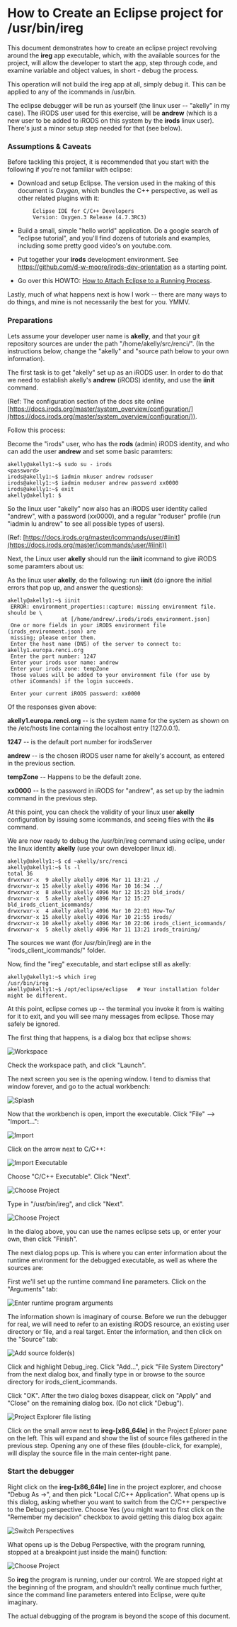 # How to Create an Eclipse project for /usr/bin/ireg

This document demonstrates how to create an eclipse project revolving around the **ireg** app executable, which, with the available sources for the project, will allow the developer to start the app, step through code, and examine variable and object values, in short - debug the process.

This operation will not build the ireg app at all, simply debug it.  This can be applied to any of the icommands in /usr/bin.

The eclipse debugger will be run as yourself (the linux user -- "akelly" in my case).  The iRODS user used for this exercise, will be **andrew** (which is a new user to be added to iRODS on this system by the **irods** linux user). There's just a minor setup step needed for that (see below).


### Assumptions & Caveats ###

Before tackling this project, it is recommended that you start with the following if you're not familiar with eclipse:
* Download and setup Eclipse. The version used in the making of this document is *Oxygen*, which bundles the C++ perspective, as well as other related plugins with it:

~~~
		Eclipse IDE for C/C++ Developers
		Version: Oxygen.3 Release (4.7.3RC3)
~~~

* Build a small, simple "hello world" application.  Do a google search of "eclipse tutorial", and you'll find dozens of tutorials and examples, including some pretty good video's on youtube.com.


* Put together your **irods** development environment. See https://github.com/d-w-moore/irods-dev-orientation as a starting point. 

* Go over this HOWTO: [How to Attach Eclipse to a Running Process](https://github.com/andrew-irods/How-To/blob/master/Eclipse-attach-to-running-process.md). 

Lastly, much of what happens next is how I work -- there are many ways to do things, and mine is not necessarily the best for you.  YMMV. 

### Preparations 

Lets assume your developer user name is **akelly**, and that your git repository sources are under the path "/home/akelly/src/renci/".  (In the instructions below, change the "akelly" and "source path below to your own information).

The first task is to get "akelly" set up as an iRODS user. In order to do that we need to establish akelly's **andrew** (iRODS) identity, and use the **iinit** command. 

(Ref: The configuration section of the docs site online [https://docs.irods.org/master/system_overview/configuration/](https://docs.irods.org/master/system_overview/configuration/)).

Follow this process:
 
Become the "irods" user, who has the **rods** (admin) iRODS identity, and who can add the user **andrew** and set some basic paramters:

~~~
akelly@akelly1:~$ sudo su - irods
<password>
irods@akelly1:~$ iadmin mkuser andrew rodsuser
irods@akelly1:~$ iadmin moduser andrew password xx0000
irods@akelly1:~$ exit
akelly@akelly1: $
~~~

So the linux user "akelly" now also has an iRODS user identity called "andrew", with a password (xx0000), and a regular "roduser" profile (run "iadmin lu andrew" to see all possible types of users).

(Ref: [https://docs.irods.org/master/icommands/user/#iinit](https://docs.irods.org/master/icommands/user/#iinit))

Next, the Linux user **akelly** should run the **iinit** icommand to give iRODS some paramters about us:

As the linux user **akelly**, do the following: run **iinit** (do ignore the initial errors that pop up, and answer the questions):

~~~
akelly@akelly1:~$ iinit
 ERROR: environment_properties::capture: missing environment file. should be \
                 at [/home/andrew/.irods/irods_environment.json]
 One or more fields in your iRODS environment file (irods_environment.json) are
 missing; please enter them.
 Enter the host name (DNS) of the server to connect to: akelly1.europa.renci.org
 Enter the port number: 1247
 Enter your irods user name: andrew
 Enter your irods zone: tempZone
 Those values will be added to your environment file (for use by
 other iCommands) if the login succeeds.

 Enter your current iRODS password: xx0000 
 ~~~

Of the responses given above:

**akelly1.europa.renci.org** -- is the system name for the system as shown on the /etc/hosts line containing the localhost entry (127.0.0.1).

**1247** -- is the default port number for irodsServer
	
**andrew** -- is the chosen iRODS user name for akelly's account, as entered in the previous section.
	
**tempZone** -- Happens to be the default zone.
	
**xx0000** -- Is the password in iRODS for "andrew", as set up by the iadmin command in the previous step.

At this point, you can check the validity of your linux user **akelly**  configuration by issuing some icommands, and seeing files with the **ils** command.

We are now ready to debug the /usr/bin/ireg command using eclipe, under the linux identity **akelly** (use your own developer linux id).
 

~~~
akelly@akelly1:~$ cd ~akelly/src/renci
akelly@akelly1:~$ ls -l
total 36
drwxrwxr-x  9 akelly akelly 4096 Mar 11 13:21 ./
drwxrwxr-x 15 akelly akelly 4096 Mar 10 16:34 ../
drwxrwxr-x  8 akelly akelly 4096 Mar 12 15:23 bld_irods/
drwxrwxr-x  5 akelly akelly 4096 Mar 12 15:27 bld_irods_client_icommands/
drwxrwxr-x  4 akelly akelly 4096 Mar 10 22:01 How-To/
drwxrwxr-x 15 akelly akelly 4096 Mar 10 21:55 irods/
drwxrwxr-x 10 akelly akelly 4096 Mar 10 22:06 irods_client_icommands/
drwxrwxr-x  5 akelly akelly 4096 Mar 11 13:21 irods_training/
~~~

The sources we want (for /usr/bin/ireg) are in the "irods\_client\_icommands/" folder.  

Now, find the "ireg" executable, and start eclipse still as akelly:

~~~
akelly@akelly1:~$ which ireg
/usr/bin/ireg
akelly@akelly1:~$ /opt/eclipse/eclipse   # Your installation folder might be different.

~~~

At this point, eclipse comes up -- the terminal you invoke it from is waiting for it to exit, and you will see many messages from eclipse.  Those may safely be ignored.

The first thing that happens, is a dialog box that eclipse shows:

![Workspace](images/debug-icmds-image1.png "Choose a workspace for the irods user") 

Check the workspace path, and click "Launch".

The next screen you see is the opening window.  I tend to dismiss that window forever, and go to the actual workbench:

![Splash](images/debug-icmds-image1-1.png "Move on to the worksbench") 

Now that the workbench is open, import the executable.  Click "File" --> "Import...":

![Import](images/debug-icmds-image1-5.png "Import the executable /usr/bin/ireg") 

Click on the arrow next to C/C++:
 
![Import Executable](images/debug-icmds-image2.png "Choose C/C++ Executable") 

Choose "C/C++ Executable".  Click "Next". 

![Choose Project](images/debug-icmds-image3.png "Type in /usr/bin/ireg") 

Type in "/usr/bin/ireg", and click "Next".

![Choose Project](images/debug-icmds-image4.png "Enter project name and launch configuration") 

In the dialog above, you can use the names eclipse sets up, or enter your own, then click "Finish".

The next dialog pops up. This is where you can enter information about the runtime environment for the debugged executable, as well as where the sources are:

First we'll set up the runtime command line parameters.  Click on the "Arguments" tab:

![Enter runtime program arguments](images/debug-icmds-image6.png "Enter runtime program arguments") 

The information shown is imaginary of course.  Before we run the debugger for real, we will need to refer to an existing iRODS resource, an existing user directory or file, and a real target. Enter the information, and then click on the "Source" tab:

![Add source folder(s)](images/debug-icmds-image7.png "To view an enlarged image, right-click on the image and pick \"Open image in new tab\" ") 

Click and highlight Debug\_ireg.  Click "Add...", pick "File System Directory" from the next dialog box, and finally type in or browse to the source directory for irods_client_icommands.

Click "OK". After the two dialog boxes disappear, click on "Apply" and "Close" on the remaining dialog box.  (Do not click "Debug").

![Project Explorer file listing](images/debug-icmds-image8.png "Explorer File Listing") 

Click on the small arrow next to **ireg-[x86_64le]** in the Project Eplorer pane on the left.  This will expand and show the list of source files gathered in the previous step. Opening any one of these files (double-click, for example), will display the source file in the main center-right pane.

### Start the debugger

Right click on the **ireg-[x86_64le]** line in the project explorer, and choose "Debug As   ->", and then pick "Local C/C++ Application".  What opens up is this dialog, asking whether you want to switch from the C/C++ perspective to the Debug perspective.  Choose Yes (you might want to first click on the "Remember my decision" checkbox to avoid getting this dialog box again:

![Switch Perspectives](images/debug-icmds-image11.png "Switch Perspectives: click Yes") 

What opens up is the Debug Perspective, with the program running, stopped at a breakpoint just inside the main() function:

![Choose Project](images/debug-icmds-image12.png "To view an enlarged image, right-click on the image and pick \"Open image in new tab\" ") 

So **ireg** the program is running, under our control.  We are stopped right at the beginning of the program, and shouldn't really continue much further, since the command line parameters entered into Eclipse, were quite imaginary. 

The actual debugging of the program is beyond the scope of this document. 

